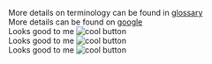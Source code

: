 More details on terminology can be found in [glossary](glosary.md)  
More details can be found on [google](https://google.om)  
Looks good to me  ![cool button](img/btns.png)  
Looks good to me  ![cool button](img/ba.gif)  
Looks good to me  ![cool button](img/bn.svg)  